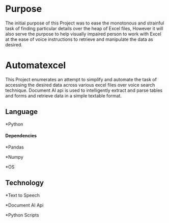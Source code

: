 # Purpose
The initial purpose of this Project was to ease the monotonous and strainful task of finding particular details over the heap of Excel files, However it will also serve the purpose to help visually impaired person to work with Excel at the ease of voice instructions to retrieve and manipulate the data as desired.

# Automatexcel
This Project enumerates an attempt to simplify and automate the task of accessing the desired data across various excel files over voice search technique.
Document AI api is used to intelligently extract and parse tables and forms and retrieve data in a simple textable format.

## Language
*Python

#### Dependencies
*Pandas

*Numpy

*OS


## Technology 
*Text to Speech 

*Document AI Api

*Python Scripts

